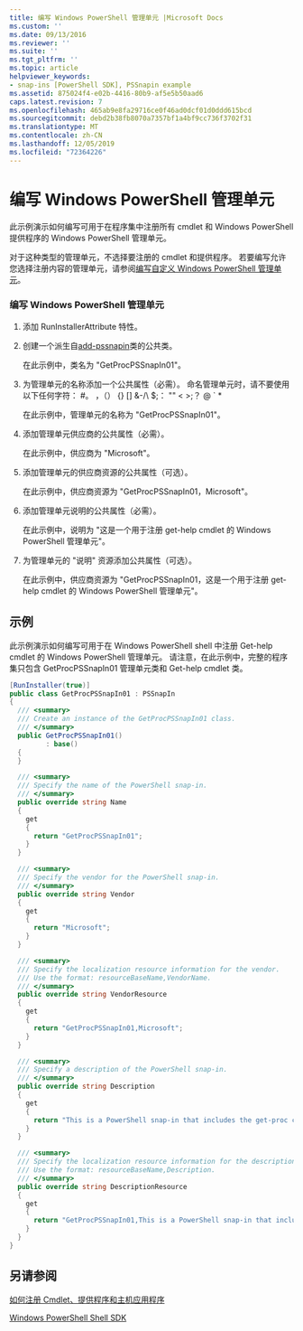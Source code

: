 ```yaml
---
title: 编写 Windows PowerShell 管理单元 |Microsoft Docs
ms.custom: ''
ms.date: 09/13/2016
ms.reviewer: ''
ms.suite: ''
ms.tgt_pltfrm: ''
ms.topic: article
helpviewer_keywords:
- snap-ins [PowerShell SDK], PSSnapin example
ms.assetid: 875024f4-e02b-4416-80b9-af5e5b50aad6
caps.latest.revision: 7
ms.openlocfilehash: 465ab9e8fa29716ce0f46ad0dcf01d0ddd615bcd
ms.sourcegitcommit: debd2b38fb8070a7357bf1a4bf9cc736f3702f31
ms.translationtype: MT
ms.contentlocale: zh-CN
ms.lasthandoff: 12/05/2019
ms.locfileid: "72364226"
---
```

# <a name="writing-a-windows-powershell-snap-in"></a>编写 Windows PowerShell 管理单元

此示例演示如何编写可用于在程序集中注册所有 cmdlet 和 Windows PowerShell 提供程序的 Windows PowerShell 管理单元。

对于这种类型的管理单元，不选择要注册的 cmdlet 和提供程序。 若要编写允许您选择注册内容的管理单元，请参阅[编写自定义 Windows PowerShell 管理单元](./writing-a-custom-windows-powershell-snap-in.md)。

### <a name="writing-a-windows-powershell-snap-in"></a>编写 Windows PowerShell 管理单元

1. 添加 RunInstallerAttribute 特性。

2. 创建一个派生自[add-pssnapin](/dotnet/api/System.Management.Automation.PSSnapIn)类的公共类。

    在此示例中，类名为 "GetProcPSSnapIn01"。

3. 为管理单元的名称添加一个公共属性（必需）。 命名管理单元时，请不要使用以下任何字符： #。 ，（） {} [] &-/\ $;： "" \< >;？ @ ` *

    在此示例中，管理单元的名称为 "GetProcPSSnapIn01"。

4. 添加管理单元供应商的公共属性（必需）。

    在此示例中，供应商为 "Microsoft"。

5. 添加管理单元的供应商资源的公共属性（可选）。

    在此示例中，供应商资源为 "GetProcPSSnapIn01，Microsoft"。

6. 添加管理单元说明的公共属性（必需）。

    在此示例中，说明为 "这是一个用于注册 get-help cmdlet 的 Windows PowerShell 管理单元"。

7. 为管理单元的 "说明" 资源添加公共属性（可选）。

    在此示例中，供应商资源为 "GetProcPSSnapIn01，这是一个用于注册 get-help cmdlet 的 Windows PowerShell 管理单元"。

## <a name="example"></a>示例

此示例演示如何编写可用于在 Windows PowerShell shell 中注册 Get-help cmdlet 的 Windows PowerShell 管理单元。 请注意，在此示例中，完整的程序集只包含 GetProcPSSnapIn01 管理单元类和 Get-help cmdlet 类。

```csharp
[RunInstaller(true)]
public class GetProcPSSnapIn01 : PSSnapIn
{
  /// <summary>
  /// Create an instance of the GetProcPSSnapIn01 class.
  /// </summary>
  public GetProcPSSnapIn01()
         : base()
  {
  }

  /// <summary>
  /// Specify the name of the PowerShell snap-in.
  /// </summary>
  public override string Name
  {
    get
    {
      return "GetProcPSSnapIn01";
    }
  }

  /// <summary>
  /// Specify the vendor for the PowerShell snap-in.
  /// </summary>
  public override string Vendor
  {
    get
    {
      return "Microsoft";
    }
  }

  /// <summary>
  /// Specify the localization resource information for the vendor.
  /// Use the format: resourceBaseName,VendorName.
  /// </summary>
  public override string VendorResource
  {
    get
    {
      return "GetProcPSSnapIn01,Microsoft";
    }
  }

  /// <summary>
  /// Specify a description of the PowerShell snap-in.
  /// </summary>
  public override string Description
  {
    get
    {
      return "This is a PowerShell snap-in that includes the get-proc cmdlet.";
    }
  }

  /// <summary>
  /// Specify the localization resource information for the description.
  /// Use the format: resourceBaseName,Description.
  /// </summary>
  public override string DescriptionResource
  {
    get
    {
      return "GetProcPSSnapIn01,This is a PowerShell snap-in that includes the get-proc cmdlet.";
    }
  }
}
```

## <a name="see-also"></a>另请参阅

[如何注册 Cmdlet、提供程序和主机应用程序](https://msdn.microsoft.com/en-us/a41e9054-29c8-40ab-bf2b-8ce4e7ec1c8c)

[Windows PowerShell Shell SDK](../windows-powershell-reference.md)
